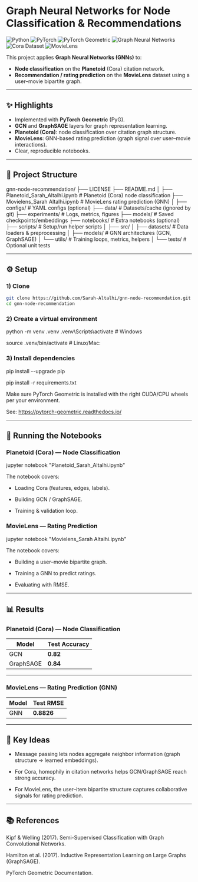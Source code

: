 # Graph Neural Networks for Node Classification & Recommendations


![Python](https://img.shields.io/badge/Python-3.9-blue?style=flat-square&logo=python)
![PyTorch](https://img.shields.io/badge/PyTorch-EE4C2C?style=flat-square&logo=pytorch&logoColor=white)
![PyTorch Geometric](https://img.shields.io/badge/PyTorch-Geometric-0081A5?style=flat-square&logo=pytorch)
![Graph Neural Networks](https://img.shields.io/badge/Graph-Neural%20Networks-purple?style=flat-square)
![Cora Dataset](https://img.shields.io/badge/Dataset-Cora-lightgrey?style=flat-square)
![MovieLens](https://img.shields.io/badge/Dataset-MovieLens-ff69b4?style=flat-square)




This project applies **Graph Neural Networks (GNNs)** to:
- **Node classification** on the **Planetoid** (Cora) citation network.
- **Recommendation / rating prediction** on the **MovieLens** dataset using a user–movie bipartite graph.

---

## ✨ Highlights
- Implemented with **PyTorch Geometric** (PyG).
- **GCN** and **GraphSAGE** layers for graph representation learning.
- **Planetoid (Cora)**: node classification over citation graph structure.
- **MovieLens**: GNN-based rating prediction (graph signal over user–movie interactions).
- Clear, reproducible notebooks.

---

## 📂 Project Structure

gnn-node-recommendation/
├── LICENSE
├── README.md
│
├── Planetoid_Sarah_Altalhi.ipynb # Planetoid (Cora) node classification
├── Movielens_Sarah Altalhi.ipynb # MovieLens rating prediction (GNN)
│
├── configs/ # YAML configs (optional)
├── data/ # Datasets/cache (ignored by git)
├── experiments/ # Logs, metrics, figures 
├── models/ # Saved checkpoints/embeddings
├── notebooks/ # Extra notebooks (optional)
├── scripts/ # Setup/run helper scripts
│
├── src/
│ ├── datasets/ # Data loaders & preprocessing 
│ ├── models/ # GNN architectures (GCN, GraphSAGE)
│ └── utils/ # Training loops, metrics, helpers
│
└── tests/ # Optional unit tests

---

## ⚙️ Setup

### 1) Clone
```bash
git clone https://github.com/Sarah-Altalhi/gnn-node-recommendation.git
cd gnn-node-recommendation
```
### 2) Create a virtual environment
python -m venv .venv
.venv\Scripts\activate   # Windows

source .venv/bin/activate # Linux/Mac:

### 3) Install dependencies
pip install --upgrade pip

pip install -r requirements.txt

Make sure PyTorch Geometric is installed with the right CUDA/CPU wheels per your environment.

See: https://pytorch-geometric.readthedocs.io/

--- 
## 🚀 Running the Notebooks
### Planetoid (Cora) — Node Classification
jupyter notebook "Planetoid_Sarah_Altalhi.ipynb"


The notebook covers:

- Loading Cora (features, edges, labels).

- Building GCN / GraphSAGE.

- Training & validation loop.



### MovieLens — Rating Prediction
jupyter notebook "Movielens_Sarah Altalhi.ipynb"


The notebook covers:

- Building a user–movie bipartite graph.

- Training a GNN to predict ratings.

- Evaluating with RMSE.


---
## 📊 Results

### Planetoid (Cora) — Node Classification

| Model     | Test Accuracy |
|-----------|---------------|
| GCN       | **0.82**      |
| GraphSAGE | **0.84**      |

---

### MovieLens — Rating Prediction (GNN)

| Model | Test RMSE |
|-------|-----------|
| GNN   | **0.8826** |

---
## 🧠 Key Ideas

- Message passing lets nodes aggregate neighbor information (graph structure → learned embeddings).

- For Cora, homophily in citation networks helps GCN/GraphSAGE reach strong accuracy.

- For MovieLens, the user–item bipartite structure captures collaborative signals for rating prediction.

---

## 📚 References

Kipf & Welling (2017). Semi-Supervised Classification with Graph Convolutional Networks.


Hamilton et al. (2017). Inductive Representation Learning on Large Graphs (GraphSAGE).


PyTorch Geometric Documentation.
